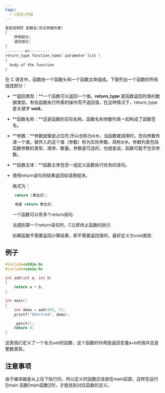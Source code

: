 ```yaml
---
tags:
  - C语言/内容
---
```

```C
类型说明符 函数名(形式参数列表)
{
	声明部分;
	语句部分;
}
---------or---------
return_type function_name( parameter list )
{
  body of the function
}
```

在 C 语言中，函数由一个函数头和一个函数主体组成。下面列出一个函数的所有组成部分：

-   **返回类型：**一个函数可以返回一个值。**return_type** 是函数返回的值的数据类型。有些函数执行所需的操作而不返回值，在这种情况下，return_type 是关键字 **void**。

-   **函数名称：**这是函数的实际名称。函数名和参数列表一起构成了函数签名。

-   **参数：**参数就像是占位符,所以也称为`形参`。当函数被调用时，您向参数传递一个值，被传入的这个值（参数）称为实际参数，简称`实参`。参数列表包括函数参数的类型、顺序、数量。参数是可选的，也就是说，函数可能不包含参数。

-   **函数主体：**函数主体包含一组定义函数执行任务的语句。

-   使用return语句将结果返回给调用程序。

     格式为：

    ```c
     return (表达式);
    
     或者 return 表达式;
    ```

    一个函数可以有多个return语句.

    当遇到第一个return语句时，C立即终止函数的执行.

    如果函数不需要返回计算结果，即不需要返回值时，最好定义为void类型.

## 例子

```c
#include<stdio.h>
#include<conio.h>

int add(int a, int b)
{
	return a + b;
}

int main() 
{
	int demo = add(993, 7);
	printf("993+7=%d", demo);

	_getch();
	return 0;
}
```

这里我们定义了一个名为`add`的函数，这个函数的作用是返回变量a+b的值并且是整数类型。

## 注意事项

由于编译器是从上往下执行的，所以定义的函数应该放在main前面，这样在运行[[main 函数|main函数]]时，才能找到对应函数的定义。
